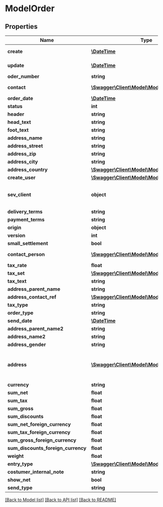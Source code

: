 # ModelOrder

## Properties
Name | Type | Description | Notes
------------ | ------------- | ------------- | -------------
**create** | [**\DateTime**](\DateTime.md) | date the order was created | [optional] 
**update** | [**\DateTime**](\DateTime.md) | date the order was last updated | [optional] 
**oder_number** | **string** |  | [optional] 
**contact** | [**\Swagger\Client\Model\ModelContact**](ModelContact.md) | the Model_Contact which is linked to the order | [optional] 
**order_date** | [**\DateTime**](\DateTime.md) |  | [optional] 
**status** | **int** |  | [optional] 
**header** | **string** |  | [optional] 
**head_text** | **string** |  | [optional] 
**foot_text** | **string** |  | [optional] 
**address_name** | **string** |  | [optional] 
**address_street** | **string** |  | [optional] 
**address_zip** | **string** |  | [optional] 
**address_city** | **string** |  | [optional] 
**address_country** | [**\Swagger\Client\Model\ModelStaticCountry**](ModelStaticCountry.md) |  | [optional] 
**create_user** | [**\Swagger\Client\Model\ModelSevUser**](ModelSevUser.md) |  | [optional] 
**sev_client** | **object** | sevClient is the unique id every customer has and is used in nearly all operations | [optional] 
**delivery_terms** | **string** |  | [optional] 
**payment_terms** | **string** |  | [optional] 
**origin** | **object** |  | [optional] 
**version** | **int** |  | [optional] 
**small_settlement** | **bool** |  | [optional] 
**contact_person** | [**\Swagger\Client\Model\ModelSevUser**](ModelSevUser.md) | contact person for the order which is a SevUser | [optional] 
**tax_rate** | **float** |  | [optional] 
**tax_set** | [**\Swagger\Client\Model\ModelTaxSet**](ModelTaxSet.md) |  | [optional] 
**tax_text** | **string** |  | [optional] 
**address_parent_name** | **string** |  | [optional] 
**address_contact_ref** | [**\Swagger\Client\Model\ModelContactAddress**](ModelContactAddress.md) |  | [optional] 
**tax_type** | **string** |  | [optional] 
**order_type** | **string** |  | [optional] 
**send_date** | [**\DateTime**](\DateTime.md) | date the order was sent | [optional] 
**address_parent_name2** | **string** |  | [optional] 
**address_name2** | **string** |  | [optional] 
**address_gender** | **string** |  | [optional] 
**address** | [**\Swagger\Client\Model\ModelContactAddress**](ModelContactAddress.md) | concatenation of address attributes acquired from Model_Contact-&gt;Model_ContactAddress | [optional] 
**currency** | **string** |  | [optional] 
**sum_net** | **float** |  | [optional] 
**sum_tax** | **float** |  | [optional] 
**sum_gross** | **float** |  | [optional] 
**sum_discounts** | **float** |  | [optional] 
**sum_net_foreign_currency** | **float** |  | [optional] 
**sum_tax_foreign_currency** | **float** |  | [optional] 
**sum_gross_foreign_currency** | **float** |  | [optional] 
**sum_discounts_foreign_currency** | **float** |  | [optional] 
**weight** | **float** |  | [optional] 
**entry_type** | [**\Swagger\Client\Model\ModelEntryType**](ModelEntryType.md) |  | [optional] 
**costumer_internal_note** | **string** |  | [optional] 
**show_net** | **bool** |  | [optional] 
**send_type** | **string** |  | [optional] 

[[Back to Model list]](../README.md#documentation-for-models) [[Back to API list]](../README.md#documentation-for-api-endpoints) [[Back to README]](../README.md)



